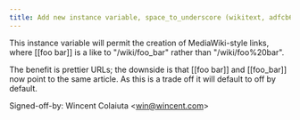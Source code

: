 ```yaml
---
title: Add new instance variable, space_to_underscore (wikitext, adfcb69)
---
```


This instance variable will permit the creation of MediaWiki-style links, where \[\[foo bar\]\] is a like to "/wiki/foo\_bar" rather than "/wiki/foo%20bar".

The benefit is prettier URLs; the downside is that \[\[foo bar\]\] and \[\[foo\_bar\]\] now point to the same article. As this is a trade off it will default to off by default.

Signed-off-by: Wincent Colaiuta &lt;win@wincent.com&gt;
